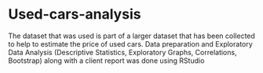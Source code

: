 # Used-cars-analysis

The dataset that was used is part of a larger dataset that has been collected to help to estimate the price of used cars. 
Data preparation and Exploratory Data Analysis (Descriptive Statistics, Exploratory Graphs, Correlations, Bootstrap) along with a client report was done using RStudio

